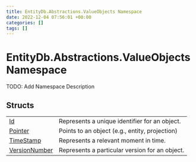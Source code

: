 ```yaml
---
title: EntityDb.Abstractions.ValueObjects Namespace
date: 2022-12-04 07:56:01 +00:00
categories: []
tags: []
---
```


# EntityDb.Abstractions.ValueObjects Namespace

TODO: Add Namespace Description

## Structs
<table><tr><td><a href='dotnet./entitydb.abstractions.valueobjects.id'>Id</a></td><td>
Represents a unique identifier for an object.
</td></tr><tr><td><a href='dotnet./entitydb.abstractions.valueobjects.pointer'>Pointer</a></td><td>
Points to an object (e.g., entity, projection)
</td></tr><tr><td><a href='dotnet./entitydb.abstractions.valueobjects.timestamp'>TimeStamp</a></td><td>
Represents a relevant moment in time.
</td></tr><tr><td><a href='dotnet./entitydb.abstractions.valueobjects.versionnumber'>VersionNumber</a></td><td>
Represents a particular version for an object.
</td></tr></table>
